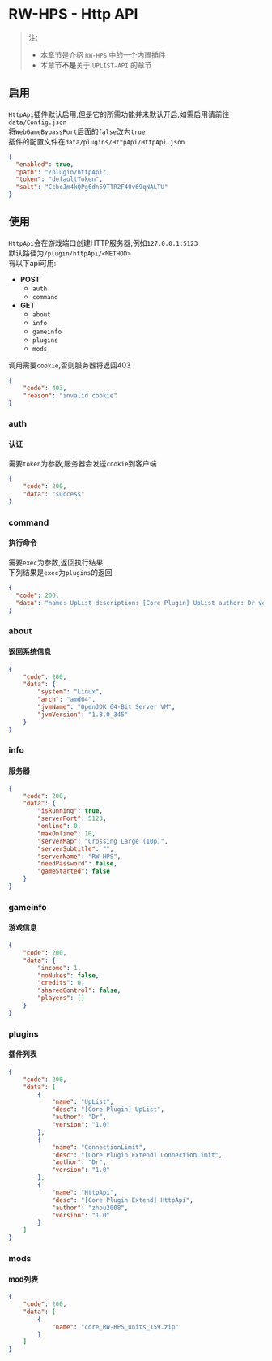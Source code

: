 # RW-HPS - Http API

> 注:
> - 本章节是介绍 `RW-HPS` 中的一个内置插件
> - 本章节**不是**关于 `UPLIST-API` 的章节

## 启用
`HttpApi`插件默认启用,但是它的所需功能并未默认开启,如需启用请前往`data/Config.json`  
将`WebGameBypassPort`后面的`false`改为`true`  
插件的配置文件在`data/plugins/HttpApi/HttpApi.json`
```json
{
  "enabled": true,
  "path": "/plugin/httpApi",
  "token": "defaultToken",
  "salt": "CcbcJm4kQPg6dn59TTR2F40v69qNALTU"
}
```

## 使用
`HttpApi`会在游戏端口创建HTTP服务器,例如`127.0.0.1:5123`  
默认路径为`/plugin/httpApi/<METHOD>`  
有以下api可用:
- **POST**
  - `auth`
  - `command`
- **GET**
  - `about`
  - `info`
  - `gameinfo`
  - `plugins`
  - `mods`

调用需要`cookie`,否则服务器将返回403
```json
{
    "code": 403,
    "reason": "invalid cookie"
}
```

### auth
#### 认证
需要`token`为参数,服务器会发送`cookie`到客户端
```json
{
    "code": 200,
    "data": "success"
}
```

### command
#### 执行命令
需要`exec`为参数,返回执行结果  
下列结果是`exec`为`plugins`的返回
```json
{
  "code": 200,
  "data": "name: UpList description: [Core Plugin] UpList author: Dr version: 1.0\nname: ConnectionLimit description: [Core Plugin Extend] ConnectionLimit author: Dr version: 1.0\nname: HttpApi description: [Core Plugin Extend] HttpApi author: zhou2008 version: 1.0\n"
}
```

### about
#### 返回系统信息
```json
{
    "code": 200,
    "data": {
        "system": "Linux",
        "arch": "amd64",
        "jvmName": "OpenJDK 64-Bit Server VM",
        "jvmVersion": "1.8.0_345"
    }
}
```

### info
#### 服务器
```json
{
    "code": 200,
    "data": {
        "isRunning": true,
        "serverPort": 5123,
        "online": 0,
        "maxOnline": 10,
        "serverMap": "Crossing Large (10p)",
        "serverSubtitle": "",
        "serverName": "RW-HPS",
        "needPassword": false,
        "gameStarted": false
    }
}
```

### gameinfo
#### 游戏信息
```json
{
    "code": 200,
    "data": {
        "income": 1,
        "noNukes": false,
        "credits": 0,
        "sharedControl": false,
        "players": []
    }
}
```

### plugins
#### 插件列表
```json
{
    "code": 200,
    "data": [
        {
            "name": "UpList",
            "desc": "[Core Plugin] UpList",
            "author": "Dr",
            "version": "1.0"
        },
        {
            "name": "ConnectionLimit",
            "desc": "[Core Plugin Extend] ConnectionLimit",
            "author": "Dr",
            "version": "1.0"
        },
        {
            "name": "HttpApi",
            "desc": "[Core Plugin Extend] HttpApi",
            "author": "zhou2008",
            "version": "1.0"
        }
    ]
}
```

### mods
#### mod列表
```json
{
    "code": 200,
    "data": [
        {
            "name": "core_RW-HPS_units_159.zip"
        }
    ]
}
```
